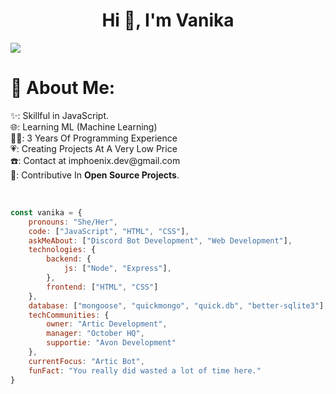 <h1 align="center">Hi 👋, I'm Vanika</h1>
<img src="https://media.discordapp.net/attachments/978504859642908743/1132682794091421767/github_banner.jpg?width=1440&height=342" class="center">
<br>



# 💫 About Me:
<p>✨: Skillful in JavaScript.<br>🌐: Learning ML (Machine Learning)<br>👨‍💻: 3 Years Of Programming Experience<br>💗: Creating Projects At A Very Low Price<br>☎️: Contact at imphoenix.dev@gmail.com <br>👀: Contributive In <b>Open Source Projects</b>.</b></p><br>




```javascript
const vanika = {
    pronouns: "She/Her",
    code: ["JavaScript", "HTML", "CSS"],
    askMeAbout: ["Discord Bot Development", "Web Development"],
    technologies: {
        backend: {
            js: ["Node", "Express"],
        },
        frontend: ["HTML", "CSS"]
    },
    database: ["mongoose", "quickmongo", "quick.db", "better-sqlite3"],
    techCommunities: {
        owner: "Artic Development",
        manager: "October HQ",
        supportie: "Avon Development"
    },
    currentFocus: "Artic Bot",
    funFact: "You really did wasted a lot of time here."
}
```
